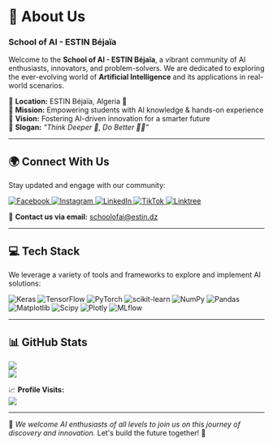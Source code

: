 # 🚀 About Us

### **School of AI - ESTIN Béjaïa**
Welcome to the **School of AI - ESTIN Béjaïa**, a vibrant community of AI enthusiasts, innovators, and problem-solvers. We are dedicated to exploring the ever-evolving world of **Artificial Intelligence** and its applications in real-world scenarios.

🔹 **Location:** ESTIN Béjaïa, Algeria 📍  
🔹 **Mission:** Empowering students with AI knowledge & hands-on experience  
🔹 **Vision:** Fostering AI-driven innovation for a smarter future  
🔹 **Slogan:** *"Think Deeper 🧠, Do Better 🧑‍💻"*  

---
## 🌍 Connect With Us
Stay updated and engage with our community:

<a href="https://www.facebook.com/profile.php?id=100086557760208" target="_blank">
  <img src="https://img.shields.io/badge/Facebook-%231877F2.svg?style=for-the-badge&logo=Facebook&logoColor=white" alt="Facebook"/>
</a>
<a href="https://instagram.com/soai_bejaia" target="_blank">
  <img src="https://img.shields.io/badge/Instagram-%23E4405F.svg?style=for-the-badge&logo=Instagram&logoColor=white" alt="Instagram"/>
</a>
<a href="https://www.linkedin.com/company/school-of-ai-b%C3%A9jaia/posts/?feedView=all" target="_blank">
  <img src="https://img.shields.io/badge/LinkedIn-%230077B5.svg?style=for-the-badge&logo=linkedin&logoColor=white" alt="LinkedIn"/>
</a>
<a href="https://tiktok.com/@soai_bejaia" target="_blank">
  <img src="https://img.shields.io/badge/TikTok-%23000000.svg?style=for-the-badge&logo=TikTok&logoColor=white" alt="TikTok"/>
</a>
<a href="https://linktr.ee/schoolofai.bejaia" target="_blank">
  <img src="https://img.shields.io/badge/Linktree-%23green.svg?style=for-the-badge&logo=Linktree&logoColor=white" alt="Linktree"/>
</a>

📩 **Contact us via email:** [schoolofai@estin.dz](mailto:schoolofai@estin.dz)

---
## 💻 Tech Stack
We leverage a variety of tools and frameworks to explore and implement AI solutions:

![Keras](https://img.shields.io/badge/Keras-%23D00000.svg?style=for-the-badge&logo=Keras&logoColor=white)
![TensorFlow](https://img.shields.io/badge/TensorFlow-%23FF6F00.svg?style=for-the-badge&logo=TensorFlow&logoColor=white)
![PyTorch](https://img.shields.io/badge/PyTorch-%23EE4C2C.svg?style=for-the-badge&logo=PyTorch&logoColor=white)
![scikit-learn](https://img.shields.io/badge/scikit--learn-%23F7931E.svg?style=for-the-badge&logo=scikit-learn&logoColor=white)
![NumPy](https://img.shields.io/badge/numpy-%23013243.svg?style=for-the-badge&logo=numpy&logoColor=white)
![Pandas](https://img.shields.io/badge/pandas-%23150458.svg?style=for-the-badge&logo=pandas&logoColor=white)
![Matplotlib](https://img.shields.io/badge/Matplotlib-%23ffffff.svg?style=for-the-badge&logo=Matplotlib&logoColor=black)
![Scipy](https://img.shields.io/badge/SciPy-%230C55A5.svg?style=for-the-badge&logo=scipy&logoColor=white)
![Plotly](https://img.shields.io/badge/Plotly-%233F4F75.svg?style=for-the-badge&logo=plotly&logoColor=white)
![MLflow](https://img.shields.io/badge/mlflow-%23d9ead3.svg?style=for-the-badge&logo=numpy&logoColor=blue)

---
## 📊 GitHub Stats

![](https://github-readme-stats.vercel.app/api?username=soaibejaia&theme=dark&hide_border=false&include_all_commits=true&count_private=true)  
![](https://github-readme-stats.vercel.app/api/top-langs/?username=soaibejaia&theme=dark&hide_border=false&include_all_commits=true&count_private=true&layout=compact)

📈 **Profile Visits:**  
[![](https://visitcount.itsvg.in/api?id=soaibejaia&icon=1&color=1)](https://visitcount.itsvg.in)

---

🌟 *We welcome AI enthusiasts of all levels to join us on this journey of discovery and innovation.* Let's build the future together! 🚀

